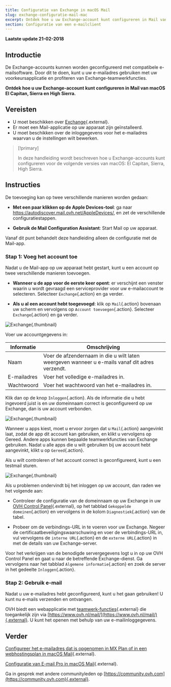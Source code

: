 ```yaml
---
title: Configuratie van Exchange in macOS Mail
slug: exchange-configuratie-mail-mac
excerpt: Ontdek hoe u uw Exchange-account kunt configureren in Mail van macOS El Capitan, Sierra en High Sierra
section: Configuratie van een e-mailclient
---
```


**Laatste update 21-02-2018**

## Introductie

De Exchange-accounts kunnen worden geconfigureerd met compatibele e-mailsoftware. Door dit te doen, kunt u uw e-mailadres gebruiken met uw voorkeursapplicatie en profiteren van Exchange-teamwerkfuncties.

**Ontdek hoe u uw Exchange-account kunt configureren in Mail van macOS El Capitan, Sierra en High Sierra.**

## Vereisten

- U moet beschikken over [Exchange](https://www.ovh.com/nl/emails/){.external}.
- Er moet een Mail-applicatie op uw apparaat zijn geïnstalleerd. 
- U moet beschikken over de inloggegevens voor het e-mailadres waarvan u de instellingen wilt bewerken.

> [!primary]
>
> In deze handleiding wordt beschreven hoe u Exchange-accounts kunt configureren voor de volgende versies van macOS: El Capitan, Sierra, High Sierra.
>

## Instructies

De toevoeging kan op twee verschillende manieren worden gedaan:

- **Met een paar klikken op de Apple Devices-tool**: ga naar <https://autodiscover.mail.ovh.net/AppleDevices/>, en zet de verschillende configuratiestappen.

- **Gebruik de Mail Configuration Assistant**: Start Mail op uw apparaat.

Vanaf dit punt behandelt deze handleiding alleen de configuratie met de Mail-app.

### Stap 1: Voeg het account toe

Nadat u de Mail-app op uw apparaat hebt gestart, kunt u een account op twee verschillende manieren toevoegen.

- **Wanneer u de app voor de eerste keer opent**: er verschijnt een venster waarin u wordt gevraagd een serviceprovider voor uw e-mailaccount te selecteren. Selecteer `Exchange`{.action} en ga verder. 

- **Als u al een account hebt toegevoegd**: klik op `Mail`{.action} bovenaan uw scherm en vervolgens op `Account toevoegen`{.action}. Selecteer `Exchange`{.action} en ga verder. 

![Exchange](images/configuration-mail-macos-step1.png){.thumbnail}

Voer uw accountgegevens in:

|Informatie|Omschrijving| 
|---|---| 
|Naam|Voer de afzendernaam in die u wilt laten weergeven wanneer u e-mails vanaf dit adres verzendt.|
|E-mailadres|Voer het volledige e-mailadres in.|
|Wachtwoord|Voer het wachtwoord van het e-mailadres in.|  

Klik dan op de knop `Inloggen`{.action}.  Als de informatie die u hebt ingevoerd juist is en uw domeinnaam correct is geconfigureerd op uw Exchange, dan is uw account verbonden. 

![Exchange](images/configuration-mail-macos-step2.png){.thumbnail}

Wanneer u apps kiest, moet u ervoor zorgen dat u `Mail`{.action} aangevinkt laat, zodat de app dit account kan gebruiken, en klikt u vervolgens op Gereed. Andere apps kunnen bepaalde teamwerkfuncties van Exchange gebruiken. Nadat u alle apps die u wilt gebruiken bij uw account hebt aangevinkt, klikt u op `Gereed`{.action}.

Als u wilt controleren of het account correct is geconfigureerd, kunt u een testmail sturen.

![Exchange](images/configuration-mail-macos-step3.png){.thumbnail}

Als u problemen ondervindt bij het inloggen op uw account, dan raden we het volgende aan:

- Controleer de configuratie van de domeinnaam op uw Exchange in uw [OVH Control Panel](https://www.ovh.com/auth/?action=gotomanager){.external}, op het tabblad `Gekoppelde domeinen`{.action} en vervolgens in de kolom `Diagnostiek`{.action} van de tabel.

- Probeer om de verbindings-URL in te voeren voor uw Exchange. Negeer de certificaatbeveiligingswaarschuwing en voer de verbindings-URL in, vul vervolgens de `interne URL`{.action} en de `externe URL`{.action} in met de details van uw Exchange-server.

Voor het verkrijgen van de benodigde servergegevens logt u in op uw OVH Control Panel en gaat u naar de betreffende Exchange-dienst. Ga vervolgens naar het tabblad `Algemene informatie`{.action} en zoek de server in het gedeelte `Inloggen`{.action}.

### Stap 2: Gebruik e-mail

Nadat u uw e-mailadres hebt geconfigureerd, kunt u het gaan gebruiken! U kunt nu e-mails verzenden en ontvangen.

OVH biedt een webapplicatie met [teamwerk-functies](https://www.ovh.com/nl/emails/){.external} die toegankelijk zijn via [https://www.ovh.nl/mail/](https://www.ovh.nl/mail/){.external}. U kunt het openen met behulp van uw e-mailinloggegevens.

## Verder

[Configureer het e-mailadres dat is opgenomen in MX Plan of in een webhostingsplan in macOS Mail](https://docs.ovh.com/nl/emails/configuratie-mail-macos/){.external}.

[Configuratie van E-mail Pro in macOS Mail](https://docs.ovh.com/nl/emails-pro/configureer-email-pro-macos-mail/){.external}.

Ga in gesprek met andere communityleden op [https://community.ovh.com](https://community.ovh.com){.external}.